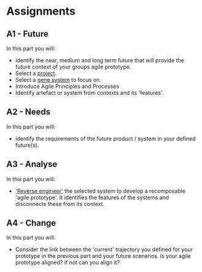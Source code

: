 # Assignments

## A1 - Future
In this part you will:
* identify the near, medium and long term future that will provide the future context of your groups agile prototype.
* Select a [project].
* Select a [gene system] to focus on.
* Introduce Agile Principles and Processes
* Identify artefact or system from contexts and its 'features'.

## A2 - Needs
In this part you will:
* identify the requirements of the future product / system in your defined future(s).

## A3 - Analyse
In this part you will:
* ['Reverse engineer'] the selected system to develop a recomposable 'agile prototype'. It identifies the features of the systems and disconnects these from its context.

## A4 - Change
In this part you will:
* Consider the link between the 'current' trajectory you defined for your prototype in the previous part and your future scenarios. Is your agile prototype aligned? if not can you align it?

[project]: /Agile/Projects
['Reverse engineer']: /Agile/Concepts/ReverseEngineer
[gene system]: /Agile/Concepts/Genes
